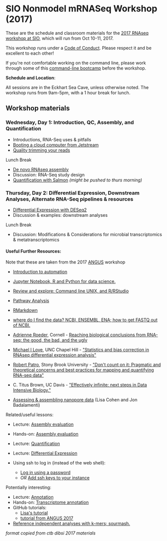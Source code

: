 # SIO Nonmodel mRNASeq Workshop (2017) 

These are the schedule and classroom materials for the
[2017 RNAseq workshop at SIO](http://sio-rnaseq.readthedocs.io/en/latest/),
which will run from Oct 10-11, 2017.

This workshop runs under a [Code of Conduct](code-of-conduct.html). Please
respect it and be excellent to each other!

If you're not comfortable working on the command line, please work through some of this [command-line bootcamp](http://rik.smith-unna.com/command_line_bootcamp/) before the workshop.

**Schedule and Location**:  

All sessions are in the Eckhart Sea Cave, unless otherwise noted. The workshop runs from 9am-5pm, with a 1 hour break for lunch.


## Workshop materials


### Wednesday, Day 1: Introduction, QC, Assembly, and Quantification

   * Introductions, RNA-Seq uses & pitfalls
   * [Booting a cloud computer from Jetstream](jetstream/boot.html)
   * [Quality trimming your reads](quality-trimming.html)

Lunch Break

   * [De novo RNAseq assembly](_static/assembly-trinity.html)
   * Discussion: RNA-Seq study design 
   * [Quantification with Salmon](quantification.html)  *(might be pushed to thurs morning)*


### Thursday, Day 2: Differential Expression, Downstream Analyses, Alternate RNA-Seq pipelines & resources
   
   * [Differential Expression with DESeq2](DE.html) 
   * Discussion & examples: downstream analyses

Lunch Break

   * Discussion: Modifications & Considerations for microbial transcriptomics & metatranscriptomics
    


#### Useful Further Resources:  
 Note that these are taken from the 2017 [ANGUS](http://angus.readthedocs.io/en/2017/index.html) workshop

* [Introduction to automation](introduction-to-automation.html)
* [Jupyter Notebook, R and Python for data science.](jupyter-notebook-demo/Jupyter-Notebook-Notes.html)
* [Review and explore: Command line UNIX, and R/RStudio](command-line-and-rstudio.html)
* [Pathway Analysis](pathway_analysis.html) 
* [RMarkdown](rmarkdown_rnaseq.html)
* [where do I find the data? NCBI, ENSEMBL, ENA; how to get FASTQ out of NCBI.](database_resources.html)

*  [Adrienne Roeder](http://roeder.wicmb.cornell.edu/), Cornell - [Reaching biological conclusions from RNA-seq: the good, the bad, and the ugly](https://osf.io/qz3m6/)
*  [Michael I Love](https://mikelove.github.io/), UNC Chapel Hill - ["Statistics and bias correction in RNAseq differential expression analysis"](https://osf.io/gbjhn/)
*  [Robert Patro](http://www.robpatro.com/redesign/), Stony Brook University - ["Don't count on it: Pragmatic and theoretical concerns and best practices for mapping and quantifying RNA-seq data"](https://osf.io/bv85u/)
*  C. Titus Brown, UC Davis - ["Effectively infinite: next steps in Data Intensive Biology."](https://osf.io/pbmeh/)
* [Assessing & assembling nanopore data](analyzing_nanopore_data.html) (Lisa Cohen and Jon Badalamenti)

Related/useful lessons:
* Lecture: [Assembly evaluation](_static/Jane_assembly_stats.pdf)
* Hands-on: [Assembly evaluation](evaluation.html)
* Lecture: [Quantification](_static/quantification_slides_Patro_subset.pdf) 
* Lecture: [Differential Expression](_static/Jane_differential_expression.pdf)

* Using ssh to log in (instead of the web shell):
     * [Log in using a password](jetstream/ssh_changepassword.html)
     * *OR* [Add ssh keys to your instance](jetstream/login.html)

Potentially interesting:
* Lecture: [Annotation](_static/Jane_transcriptome_annotation.pdf)
* Hands-on: [Transcriptome annotation](dammit_annotation.html)
*  GitHub tutorials:  
     * [Lisa's tutorial](LC-github.html)
     * [tutorial from ANGUS 2017](github.html)
* [Reference independent analyses with k-mers; sourmash.](kmers-and-sourmash.html)

*format copied from ctb dibsi 2017 materials*
